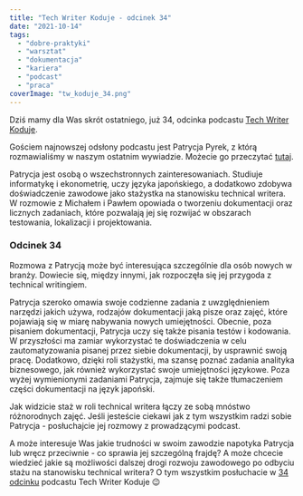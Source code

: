 ```yaml
---
title: "Tech Writer Koduje - odcinek 34"
date: "2021-10-14"
tags:
  - "dobre-praktyki"
  - "warsztat"
  - "dokumentacja"
  - "kariera"
  - "podcast"
  - "praca"
coverImage: "tw_koduje_34.png"
---
```


Dziś mamy dla Was skrót ostatniego, już 34, odcinka podcastu
[Tech Writer Koduje](https://techwriterkoduje.pl/).

Gościem najnowszej odsłony podcastu jest Patrycja Pyrek, z którą rozmawialiśmy w
naszym ostatnim wywiadzie. Możecie go przeczytać
[tutaj](http://techwriter.pl/kilka-pytan-do-czesc-24/).

Patrycja jest osobą o wszechstronnych zainteresowaniach. Studiuje informatykę i
ekonometrię, uczy języka japońskiego, a dodatkowo zdobywa doświadczenie zawodowe
jako stażystka na stanowisku technical writera. W rozmowie z Michałem i Pawłem
opowiada o tworzeniu dokumentacji oraz licznych zadaniach, które pozwalają jej
się rozwijać w obszarach testowania, lokalizacji i projektowania.

### Odcinek 34

Rozmowa z Patrycją może być interesująca szczególnie dla osób nowych w branży.
Dowiecie się, między innymi, jak rozpoczęła się jej przygoda z technical
writingiem.

Patrycja szeroko omawia swoje codzienne zadania z uwzględnieniem narzędzi jakich
używa, rodzajów dokumentacji jaką pisze oraz zajęć, które pojawiają się w miarę
nabywania nowych umiejętności. Obecnie, poza pisaniem dokumentacji, Patrycja
uczy się także pisania testów i kodowania. W przyszłości ma zamiar wykorzystać
te doświadczenia w celu zautomatyzowania pisanej przez siebie dokumentacji, by
usprawnić swoją pracę. Dodatkowo, dzięki roli stażystki, ma szansę poznać
zadania analityka biznesowego, jak również wykorzystać swoje umiejętności
językowe. Poza wyżej wymienionymi zadaniami Patrycja, zajmuje się także
tłumaczeniem części dokumentacji na język japoński.

Jak widzicie staż w roli technical writera łączy ze sobą mnóstwo różnorodnych
zajęć. Jeśli jesteście ciekawi jak z tym wszystkim radzi sobie Patrycja -
posłuchajcie jej rozmowy z prowadzącymi podcast.

A może interesuje Was jakie trudności w swoim zawodzie napotyka Patrycja lub
wręcz przeciwnie - co sprawia jej szczególną frajdę? A może chcecie wiedzieć
jakie są możliwości dalszej drogi rozwoju zawodowego po odbyciu stażu na
stanowisku technical writera? O tym wszystkim posłuchacie w
[34 odcinku](https://techwriterkoduje.pl/blog/2021/09/07/tech-writer-czlowiek-renesansu)
podcastu Tech Writer Koduje 😉
